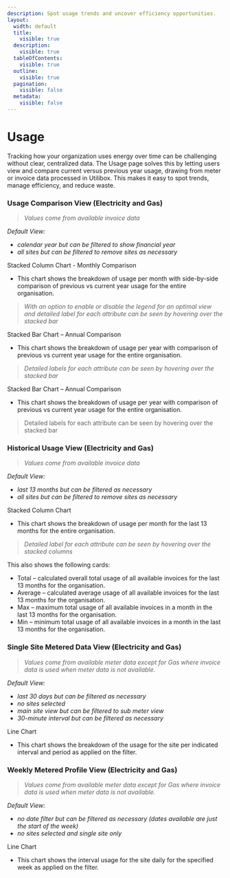 ```yaml
---
description: Spot usage trends and uncover efficiency opportunities.
layout:
  width: default
  title:
    visible: true
  description:
    visible: true
  tableOfContents:
    visible: true
  outline:
    visible: true
  pagination:
    visible: false
  metadata:
    visible: false
---
```


# Usage

Tracking how your organization uses energy over time can be challenging without clear, centralized data. The Usage page solves this by letting users view and compare current versus previous year usage, drawing from meter or invoice data processed in Utilibox. This makes it easy to spot trends, manage efficiency, and reduce waste.

### Usage Comparison View (Electricity and Gas)

> _Values come from available invoice data_

&#x20;_Default View:_

* _calendar year but can be filtered to show financial year_
* _all sites but can be filtered to remove sites as necessary_

Stacked Column Chart - Monthly Comparison

* This chart shows the breakdown of usage per month with side-by-side comparison of previous vs current year usage for the entire organisation.

> _With an option to enable or disable the legend for an optimal view and detailed label for each attribute can be seen by hovering over the stacked bar_

Stacked Bar Chart – Annual Comparison

* This chart shows the breakdown of usage per year with comparison of previous vs current year usage for the entire organisation.

> _Detailed labels for each attribute can be seen by hovering over the stacked bar_

Stacked Bar Chart – Annual Comparison

* This chart shows the breakdown of usage per year with comparison of previous vs current year usage for the entire organisation.

> Detailed labels for each attribute can be seen by hovering over the stacked bar

### Historical Usage View (Electricity and Gas)

> _Values come from available invoice data_

_Default View:_

* _last 13 months but can be filtered as necessary_
* _all sites but can be filtered to remove sites as necessary_

Stacked Column Chart

* This chart shows the breakdown of usage per month for the last 13 months for the entire organisation.

> _Detailed label for each attribute can be seen by hovering over the stacked columns_

This also shows the following cards:

* Total – calculated overall total usage of all available invoices for the last 13 months for the organisation.
* Average – calculated average usage of all available invoices for the last 13 months for the organisation.
* Max – maximum total usage of all available invoices in a month in the last 13 months for the organisation.
* Min – minimum total usage of all available invoices in a month in the last 13 months for the organisation.

### Single Site Metered Data View (Electricity and Gas)

> _Values come from available meter data except for Gas where invoice data is used when meter data is not available._

_Default View:_

* _last 30 days but can be filtered as necessary_
* _no sites selected_
* _main site view but can be filtered to sub meter view_
* _30-minute interval but can be filtered as necessary_

Line Chart

* This chart shows the breakdown of the usage for the site per indicated interval and period as applied on the filter.

### Weekly Metered Profile View (Electricity and Gas)

> _Values come from available meter data except for Gas where invoice data is used when meter data is not available._

_Default View:_

* _no date filter but can be filtered as necessary (dates available are just the start of the week)_
* _no sites selected and single site only_

Line Chart

* This chart shows the interval usage for the site daily for the specified week as applied on the filter.
